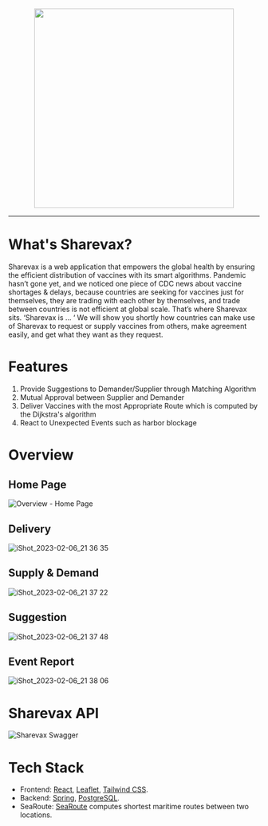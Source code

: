 <h3 align="center"><img src="https://user-images.githubusercontent.com/33310255/217078166-67f6e7b7-be4b-4828-9e35-b3a1e115f5e3.png" width="400px"></h3>

---

# What's Sharevax?
Sharevax is a web application that empowers the global health by ensuring the efficient distribution of vaccines with its smart algorithms.
Pandemic hasn’t gone yet, and we noticed one piece of CDC news about vaccine shortages & delays, because countries are seeking for vaccines just for themselves, they are trading with each other by themselves, and trade between countries is not efficient at global scale. That’s where Sharevax sits. ‘Sharevax is … ‘ We will show you shortly how countries can make use of Sharevax to request or supply vaccines from others, make agreement easily, and get what they want as they request.

# Features
  1. Provide Suggestions to Demander/Supplier through Matching Algorithm
  2. Mutual Approval between Supplier and Demander 
  3. Deliver Vaccines with the most Appropriate Route which is computed by the Dijkstra's algorithm
  4. React to Unexpected Events such as harbor blockage
  
# Overview
## Home Page
![Overview - Home Page](https://user-images.githubusercontent.com/33310255/217080752-74157b5b-559f-4b18-93c9-ff87d8bc1da2.png)
## Delivery
![iShot_2023-02-06_21 36 35](https://user-images.githubusercontent.com/33310255/217080915-77bb13df-ff1e-4cd8-9110-5d8def7e7896.jpg)
## Supply & Demand
![iShot_2023-02-06_21 37 22](https://user-images.githubusercontent.com/33310255/217080851-f19e1d3e-2618-4413-a58b-75473abaf1ce.jpg)
## Suggestion
![iShot_2023-02-06_21 37 48](https://user-images.githubusercontent.com/33310255/217081039-29dcff98-7f26-463c-886e-d8b78e0b1f2e.jpg)
## Event Report
![iShot_2023-02-06_21 38 06](https://user-images.githubusercontent.com/33310255/217081121-7ad63ee5-41a8-41be-a24a-81eb459f48f6.jpg)

# Sharevax API
![Sharevax Swagger](https://user-images.githubusercontent.com/33310255/217095378-0401fa55-000e-4b42-a6df-9bdb49fe6203.jpg)

# Tech Stack
- Frontend: [React](https://reactjs.org/), [Leaflet](https://leafletjs.com/), [Tailwind CSS](https://tailwindcss.com/).
- Backend: [Spring](https://spring.io/), [PostgreSQL](https://www.postgresql.org/).
- SeaRoute: [SeaRoute](https://github.com/eurostat/searoute) computes shortest maritime routes between two locations.
